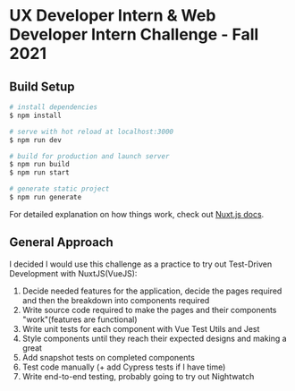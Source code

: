 # UX Developer Intern & Web Developer Intern Challenge - Fall 2021

## Build Setup

```bash
# install dependencies
$ npm install

# serve with hot reload at localhost:3000
$ npm run dev

# build for production and launch server
$ npm run build
$ npm run start

# generate static project
$ npm run generate
```

For detailed explanation on how things work, check out [Nuxt.js docs](https://nuxtjs.org).


## General Approach

I decided I would use this challenge as a practice to try out Test-Driven Development with NuxtJS(VueJS):

1. Decide needed features for the application, decide the pages required and then the breakdown into components required
2. Write source code required to make the pages and their components "work"(features are functional)
3. Write unit tests for each component with Vue Test Utils and Jest
4. Style components until they reach their expected designs and making a great 
5. Add snapshot tests on completed components
6. Test code manually (+ add Cypress tests if I have time)
7. Write end-to-end testing, probably going to try out Nightwatch